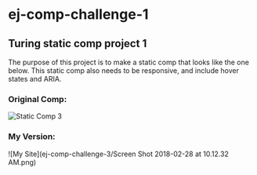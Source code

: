 # ej-comp-challenge-1
## Turing static comp project 1

The purpose of this project is to make a static comp that looks like the one below.
This static comp also needs to be responsive, and include hover states and ARIA.

### Original Comp:
![Static Comp 3](http://frontend.turing.io/assets/images/static-comp-challenge-3.jpg)

### My Version:
![My Site](ej-comp-challenge-3/Screen Shot 2018-02-28 at 10.12.32 AM.png)
